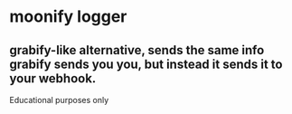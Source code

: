 # moonify logger

## grabify-like alternative, sends the same info grabify sends you you, but instead it sends it to your webhook.


Educational purposes only
